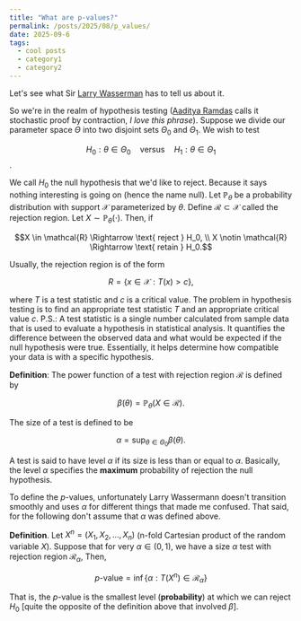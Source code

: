 ```yaml
---
title: "What are p-values?"  
permalink: /posts/2025/08/p_values/  
date: 2025-09-6  
tags:
  - cool posts
  - category1
  - category2
---
```


Let's see what Sir [Larry Wasserman](https://www.stat.cmu.edu/~brian/valerie/617-2022/0%20-%20books/2004%20-%20wasserman%20-%20all%20of%20statistics.pdf) has to tell us about it.

So we're in the realm of hypothesis testing ([Aaditya Ramdas](https://stat.cmu.edu/~aramdas/icml25/ramdas1.pdf) calls it stochastic proof by contraction, _I love this phrase_). Suppose we divide our parameter space $\Theta$ into two disjoint sets $\Theta_0$ and $\Theta_1$. We wish to test

$$H_0: \theta \in \Theta_0 \quad\text{versus} \quad H_1: \theta \in \Theta_1$$.

We call $H_0$ the null hypothesis that we'd like to reject. Because it says nothing interesting is going on 
(hence the name null). Let $\mathbb{P}_\theta$ be a probability distribution with support $\mathcal{X}$ parameterized by
$\theta$. Define $\mathcal{R} \subset \mathcal{X}$ called the rejection region.
Let $X \sim \mathbb{P}_\theta(\cdot)$. Then, if 

$$X \in \mathcal{R} \Rightarrow \text{ reject } H_0, \\
X \notin \mathcal{R} \Rightarrow \text{ retain } H_0.$$

Usually, the rejection region is of the form

$$R = \{x \in \mathcal{X}: T(x) > c \},$$

where $T$ is a  test statistic and $c$ is a  critical value. The problem in hypothesis testing is to find an appropriate  test statistic $T$ and an appropriate critical value $c$. 
P.S.: A test statistic is  a single number calculated from sample data that is used to evaluate a hypothesis in statistical analysis. It quantifies the difference between the observed data and what would be expected if the null hypothesis were true. Essentially, it helps determine how compatible your data is with a specific hypothesis.

__Definition__: The power function of a test with rejection region $\mathcal{R}$ is defined by

$$\beta(\theta) = \mathbb{P}_\theta(X \in \mathcal{R}).$$

The size of a test is defined to be 

$$\alpha = \sup_{\theta \in \Theta_0} \beta(\theta).$$

A test is said to have level $\alpha$ if its size is less than or equal to $\alpha$.
Basically, the level $\alpha$ specifies the __maximum__ probability of rejection the null hypothesis.

To define the $p$-values, unfortunately Larry Wassermann doesn't transition smoothly and uses $\alpha$ for different things that made me confused. That said, for the following don't assume that $\alpha$ was defined above.

__Definition__. Let $X^n = (X_1, X_2, \dots, X_n)$ (n-fold Cartesian product of the random variable $X$). Suppose
that for very $\alpha \in (0, 1)$,  we have a size $\alpha$ test with rejection region $\mathcal{R}_\alpha$, Then,

$$p\text{-value} = \inf\{\alpha: T(X^n) \in \mathcal{R}_\alpha\} $$

That is, the $p$-value is the smallest level (__probability__) at which we can reject $H_0$ [quite the opposite of the definition above that involved $\beta$]. 